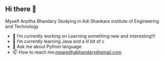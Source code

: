 ## Hi there 👋
Myself Arpitha Bhandary Studying in Adi Shankara institute of Engineering and Technology


- 🔭 I’m currently working on Learning something new and interesting!!!
- 🌱 I’m currently learning Java and a lil bit of c
- 💬 Ask me about Python language 
- 📫 How to reach me:mearpithabhandary@gmail.com



